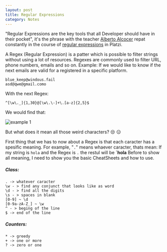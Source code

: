 ```yaml
---
layout: post
title: Regular Expressions
category: Notes
---
```


"Regular Expressions are the key tools that all Developer should have in their pocket", it's the phrase with the teacher [Alberto Alcocer](https://twitter.com/beco) repat constantly in the course of [regular expressions](https://platzi.com/clases/expresiones-regulares/) in Platzi.

A Regex (Regular Expression) is a patter which is possible to filter strings without using a lot of resources. Regexes are commonly used to filter URL, phone numbers, emails and so on.
Example:
If we would like to know if the next emails are valid for a registered in a specific platform. 
```
blue_keep@windous.fail
asd@qwe@gmail.como
```
With the next Regex:
```
^[\w\._]{1,30}@[\w\.\-]+\.[a-z]{2,5}$
```
We would find that:

![example 1]()

But what does it mean all those weird characters? :unamused: :expressionless:

First thing that we has to now about a Regex is that each caracter has a spesific meaning. For example, "`.`" means whaever caracter, thats mean:
If my string is `hola` and the Regex is `.` the restul will be
**`hola**
Before to show all meaning, I need to show you the basic CheatSheets and how to use.

##### Class:
``` 
. -> whatever caracter
\w - > find any conjunct that looks like as word
\d - > find all the digits
\s - > spaces in blank
[0-9] ~ \d
[0-9a-zA-Z_] ~ \w
^ - > beging of the line
$ -> end of the line
```
##### Counters:
```
* -> greedy
+ -> one or more
? -> zero or one
```
<!--stackedit_data:
eyJoaXN0b3J5IjpbOTYxMTYzNDk2LC0zNjA2ODY3ODUsLTEyMD
gzMjI5MDMsNzg5MDMyOCwzMTA4MzQ0NzksNDE5NjA0NjMsMTg5
ODM1NDk4Nyw4MjQ5NjcxODAsLTM1MzY5NTQ5NSwtNjA1MTE5MT
A0XX0=
-->